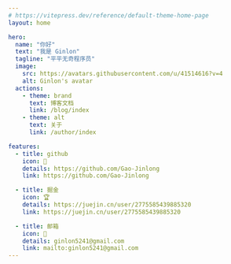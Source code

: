 ```yaml
---
# https://vitepress.dev/reference/default-theme-home-page
layout: home

hero:
  name: "你好"
  text: "我是 Ginlon"
  tagline: "平平无奇程序员"
  image:
    src: https://avatars.githubusercontent.com/u/41514616?v=4
    alt: Ginlon's avatar
  actions:
    - theme: brand
      text: 博客文档
      link: /blog/index
    - theme: alt
      text: 关于
      link: /author/index

features:
  - title: github
    icon: 🐙
    details: https://github.com/Gao-Jinlong
    link: https://github.com/Gao-Jinlong

  - title: 掘金
    icon: 🏆
    details: https://juejin.cn/user/2775585439885320
    link: https://juejin.cn/user/2775585439885320

  - title: 邮箱
    icon: 📧
    details: ginlon5241@gmail.com
    link: mailto:ginlon5241@gmail.com
---
```

